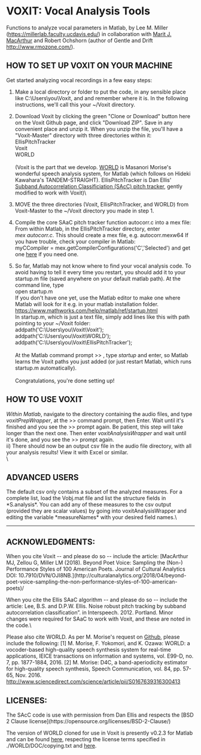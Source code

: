 # VOXIT: Vocal Analysis Tools
Functions to analyze vocal parameters in Matlab, by Lee M. Miller (https://millerlab.faculty.ucdavis.edu/) in collaboration with [Marit J. MacArthur](https://writing.ucdavis.edu/people/mjmacart/) and Robert Ochshorn (author of Gentle and Drift http://www.rmozone.com/).

<h2>HOW TO SET UP VOXIT ON YOUR MACHINE</h2>
Get started analyzing vocal recordings in a few easy steps:

1) Make a local directory or folder to put the code, in any sensible place like C:\Users\you\Voxit, and and remember where it is. In the following instructions, we'll call this your ~/Voxit directory.

2) Download Voxit by clicking the green "Clone or Download" button here on the Voxit Github page, and click "Download ZIP". Save in any convenient place and unzip it. When you unzip the file, you'll have a "Voxit-Master" directory with three directories within it:\
EllisPitchTracker\
Voxit\
WORLD\
\
(Voxit is the part that we develop. [WORLD](http://www.kki.yamanashi.ac.jp/~mmorise/world/english/download.html) is Masanori Morise's wonderful speech analysis system, for Matlab (which follows on Hideki Kawahara's TANDEM-STRAIGHT). EllisPitchTracker is Dan Ellis' [Subband Autocorrelation Classificiation (SAcC) pitch tracker](https://github.com/dpwe/SAcC), gently modified to work with Voxit)\

3) MOVE the three directories (Voxit, EllisPitchTracker, and WORLD) from Voxit-Master to the ~/Voxit directory you made in step 1.

4) Compile the core SAaC pitch tracker function autocorr.c into a mex file: From within Matlab, in the EllisPitchTracker directory, enter\
  *mex autocorr.c*. This should create a mex file, e.g. autocorr.mexw64
If you have trouble, check your compiler in Matlab:\
  myCCompiler = mex.getCompilerConfigurations('C','Selected')
		and get one [here](https://www.mathworks.com/support/compilers.html) if you need one.

5) So far, Matlab may not know where to find your vocal analysis code. To avoid having to tell it every time you restart, you should add it to your startup.m file (saved anywhere on your default matlab path). At the command line, type\
  open startup.m\
If you don't have one yet, use the Matlab editor to make one where Matlab will look for it e.g. in your matlab installation folder. https://www.mathworks.com/help/matlab/ref/startup.html \
In startup.m, which is just a text file, simply add lines like this with path pointing to your ~/Voxit folder:\
addpath('C:\Users\you\Voxit\Voxit');\
addpath('C:\Users\you\Voxit\WORLD');\
addpath('C:\Users\you\Voxit\EllisPitchTracker');\
\
At the Matlab command prompt >> , type *startup* and enter, so Matlab learns the Voxit paths you just added (or just restart Matlab, which runs startup.m automatically).\
\
Congratulations, you're done setting up!  


<h2>HOW TO USE VOXIT</h2>
<h2For each set of audio files you want to analyze:</h2>

*Within Matlab*, navigate to the directory containing the audio files, and type *voxitPrepWrapper*, at the >> command prompt, then Enter. Wait until it's finished and you see the >> prompt again. Be patient, this step will take longer than the next one. Then enter *voxitAnalysisWrapper* and wait until it's done, and you see the >> prompt again.  
ii) There should now be an output csv file in the audio file directory, with all your analysis results! View it with Excel or similar.\
\

<h2>ADVANCED USERS</h2>
The default csv only contains a subset of the analyzed measures. For a complete list, load the Vobj.mat file and list the structure fields in *S.analysis*. You can add any of these measures to the csv output (provided they are scalar values) by going into voxitAnalysisWrapper and editing the variable *measureNames* with your desired field names.\

___________________________________________________________________
<h2>ACKNOWLEDGMENTS:</h2>
When you cite Voxit -- and please do so -- include the article:
[MacArthur MJ, Zellou G, Miller LM (2018). Beyond Poet Voice: Sampling the (Non-) Performance Styles of 100 American Poets. Journal of Cultural Analytics DOI: 10.7910/DVN/OJI8NB.](http://culturalanalytics.org/2018/04/beyond-poet-voice-sampling-the-non-performance-styles-of-100-american-poets)/

When you cite the Ellis SAaC algorithm --  and please do so --  include the article:
Lee, B.S. and D.P.W. Ellis. Noise robust pitch tracking by subband autocorrelation classification”. in Interspeech. 2012. Portland. Minor changes were required for SAaC to work with Voxit, and these are noted in the code.\

Please also cite WORLD. As per M. Morise's request on [Github](https://github.com/mmorise/World), please include the following:
[1] M. Morise, F. Yokomori, and K. Ozawa: WORLD: a vocoder-based high-quality speech synthesis system for real-time applications, IEICE transactions on information and systems, vol. E99-D, no. 7, pp. 1877-1884, 2016.
[2] M. Morise: D4C, a band-aperiodicity estimator for high-quality speech synthesis, Speech Communication, vol. 84, pp. 57-65, Nov. 2016. http://www.sciencedirect.com/science/article/pii/S0167639316300413

<h2>LICENSES:</h2>
The SAcC code is use with permission from Dan Ellis and respects the [BSD 2 Clause license](https://opensource.org/licenses/BSD-2-Clause/)

The version of WORLD cloned for use in Voxit is presently v0.2.3 for Matlab and can be found [here](http://www.kki.yamanashi.ac.jp/~mmorise/world/english/download.html), respecting the license terms specified in ./WORLD/DOC/copying.txt and [here](https://github.com/mmorise/World/blob/master/LICENSE.txt).  


